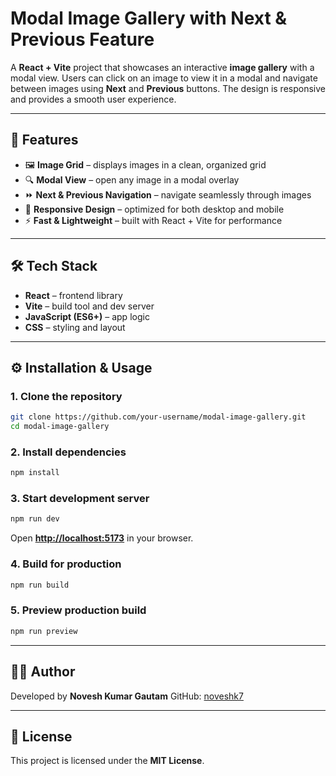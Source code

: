 # Modal Image Gallery with Next & Previous Feature

A **React + Vite** project that showcases an interactive **image gallery** with a modal view. Users can click on an image to view it in a modal and navigate between images using **Next** and **Previous** buttons. The design is responsive and provides a smooth user experience.

---

## 🚀 Features

* 🖼️ **Image Grid** – displays images in a clean, organized grid
* 🔍 **Modal View** – open any image in a modal overlay
* ⏩ **Next & Previous Navigation** – navigate seamlessly through images
* 📱 **Responsive Design** – optimized for both desktop and mobile
* ⚡ **Fast & Lightweight** – built with React + Vite for performance

---

## 🛠️ Tech Stack

* **React** – frontend library
* **Vite** – build tool and dev server
* **JavaScript (ES6+)** – app logic
* **CSS** – styling and layout

---

## ⚙️ Installation & Usage

### 1. Clone the repository

```bash
git clone https://github.com/your-username/modal-image-gallery.git
cd modal-image-gallery
```

### 2. Install dependencies

```bash
npm install
```

### 3. Start development server

```bash
npm run dev
```

Open **[http://localhost:5173](http://localhost:5173)** in your browser.

### 4. Build for production

```bash
npm run build
```

### 5. Preview production build

```bash
npm run preview
```

---

## 👨‍💻 Author

Developed by **Novesh Kumar Gautam**
GitHub: [noveshk7](https://github.com/noveshk7)

---

## 📄 License

This project is licensed under the **MIT License**.
